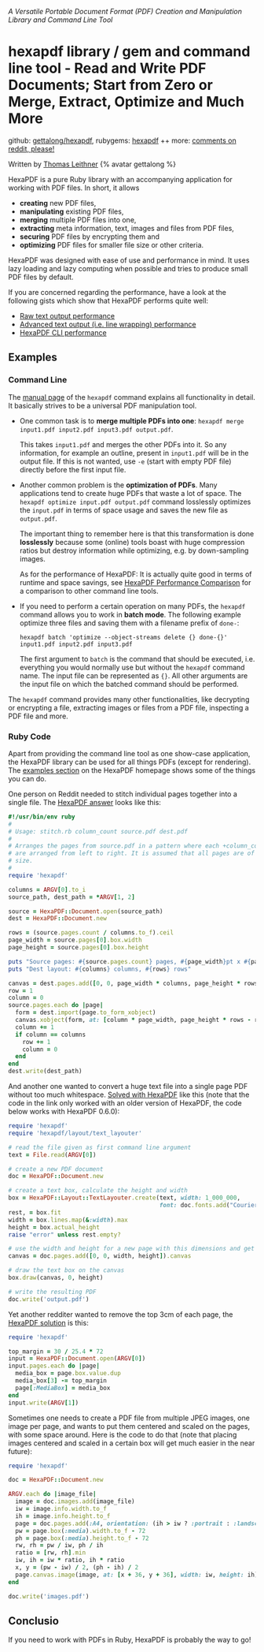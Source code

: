 
_A Versatile Portable Document Format (PDF) Creation and Manipulation Library and Command Line Tool_


# hexapdf library / gem and command line tool - Read and Write PDF Documents; Start from Zero or Merge, Extract, Optimize and Much More  


github: [gettalong/hexapdf](https://github.com/gettalong/hexapdf),
rubygems: [hexapdf](https://rubygems.org/gems/hexapdf) ++
more: [comments on reddit, please!](https://www.reddit.com/r/ruby/comments/7imh23/day_9_ruby_advent_calendar_2017_hexapdf_read_and/)


Written by [Thomas Leithner](https://rubygems.org/profiles/gettalong)  {% avatar gettalong %}



HexaPDF is a pure Ruby library with an accompanying application for working with PDF files. 
In short, it allows

* **creating** new PDF files,
* **manipulating** existing PDF files,
* **merging** multiple PDF files into one,
* **extracting** meta information, text, images and files from PDF files,
* **securing** PDF files by encrypting them and
* **optimizing** PDF files for smaller file size or other criteria.

HexaPDF was designed with ease of use and performance in mind. It uses lazy loading and lazy computing when possible and tries to produce small PDF files by default.

If you are concerned regarding the performance, have a look at the following gists which show that HexaPDF performs quite well:

* [Raw text output performance](https://gist.github.com/gettalong/0d7c576064725774299cdf4d1a51d2b9)
* [Advanced text output (i.e. line wrapping) performance](https://gist.github.com/gettalong/8afae547ac3e50e9b8ce6c521a2a0eea)
* [HexaPDF CLI performance](https://gist.github.com/gettalong/8955ff5403fe7abb7bee)


## Examples


### Command Line  


The [manual page](https://hexapdf.gettalong.org/documentation/hexapdf.1.html) of the `hexapdf` command explains all functionality in detail. It basically strives to be a universal PDF manipulation tool.

* One common task is to **merge multiple PDFs into one**: `hexapdf merge input1.pdf input2.pdf input3.pdf output.pdf`.

  This takes `input1.pdf` and merges the other PDFs into it. So any information, for example an outline, present in `input1.pdf` will be in the output file. If this is not wanted, use `-e` (start with empty PDF file) directly before the first input file.
  
* Another common problem is the **optimization of PDFs**. Many applications tend to create huge PDFs that waste a lot of space. The `hexapdf optimize input.pdf output.pdf` command losslessly optimizes the `input.pdf` in terms of space usage and saves the new file as `output.pdf`.

  The important thing to remember here is that this transformation is done **losslessly** because some (online) tools boast with huge compression ratios but destroy information while optimizing, e.g. by down-sampling images.
  
  As for the performance of HexaPDF: It is actually quite good in terms of runtime and space savings, see [HexaPDF Performance Comparison](https://gist.github.com/gettalong/8955ff5403fe7abb7bee) for a comparison to other command line tools.
 
* If you need to perform a certain operation on many PDFs, the `hexapdf` command allows you to work in **batch mode**. The following example optimize three files and saving them with a filename prefix of `done-`:

  `hexapdf batch 'optimize --object-streams delete {} done-{}' input1.pdf input2.pdf input3.pdf`
  
  The first argument to `batch` is the command that should be executed, i.e. everything you would normally use but without the `hexapdf` command name. The input file can be represented as `{}`. All other arguments are the input file on which the batched command should be performed.
  
The `hexapdf` command provides many other functionalities, like decrypting or encrypting a file, extracting images or files from a PDF file, inspecting a PDF file and more.


### Ruby Code

Apart from providing the command line tool as one show-case application, 
the HexaPDF library can be used for all things PDFs (except for rendering). The [examples section](https://hexapdf.gettalong.org/examples/index.html) on the HexaPDF homepage shows some of the things you can do.

One person on Reddit needed to stitch individual pages together into a single file. The [HexaPDF answer](https://www.reddit.com/r/pdf/comments/72wnkm/is_it_possible_to_stitch_hundreds_of_pages_into_a/) looks like this:

``` ruby
#!/usr/bin/env ruby
#
# Usage: stitch.rb column_count source.pdf dest.pdf
#
# Arranges the pages from source.pdf in a pattern where each +column_count+ pages
# are arranged from left to right. It is assumed that all pages are of the same
# size.
#
require 'hexapdf'

columns = ARGV[0].to_i
source_path, dest_path = *ARGV[1, 2]

source = HexaPDF::Document.open(source_path)
dest = HexaPDF::Document.new

rows = (source.pages.count / columns.to_f).ceil
page_width = source.pages[0].box.width
page_height = source.pages[0].box.height

puts "Source pages: #{source.pages.count} pages, #{page_width}pt x #{page_height}pt"
puts "Dest layout: #{columns} columns, #{rows} rows"

canvas = dest.pages.add([0, 0, page_width * columns, page_height * rows]).canvas
row = 1
column = 0
source.pages.each do |page|
  form = dest.import(page.to_form_xobject)
  canvas.xobject(form, at: [column * page_width, page_height * rows - row * page_height])
  column += 1
  if column == columns
    row += 1
    column = 0
  end
end
dest.write(dest_path)
```

And another one wanted to convert a huge text file into a single page PDF without too much whitespace. [Solved with HexaPDF](https://www.reddit.com/r/pdf/comments/6y5v0d/massive_txt_file_to_pdf_with_no_page_breaks_or/) like this (note that the code in the link only worked with an older version of HexaPDF, the code below works with HexaPDF 0.6.0):

``` ruby
require 'hexapdf'
require 'hexapdf/layout/text_layouter'

# read the file given as first command line argument
text = File.read(ARGV[0])

# create a new PDF document
doc = HexaPDF::Document.new

# create a text box, calculate the height and width
box = HexaPDF::Layout::TextLayouter.create(text, width: 1_000_000,
                                           font: doc.fonts.add("Courier"))
rest, = box.fit
width = box.lines.map(&:width).max
height = box.actual_height
raise "error" unless rest.empty?

# use the width and height for a new page with this dimensions and get the painting canvas
canvas = doc.pages.add([0, 0, width, height]).canvas

# draw the text box on the canvas
box.draw(canvas, 0, height)

# write the resulting PDF
doc.write('output.pdf')
```

Yet another redditer wanted to remove the top 3cm of each page, the [HexaPDF solution](https://www.reddit.com/r/pdf/comments/6q63mo/remove_top_3cm_from_a_pdf/) is this:

``` ruby
require 'hexapdf'

top_margin = 30 / 25.4 * 72
input = HexaPDF::Document.open(ARGV[0])
input.pages.each do |page|
  media_box = page.box.value.dup
  media_box[3] -= top_margin
  page[:MediaBox] = media_box
end
input.write(ARGV[1])
```

Sometimes one needs to create a PDF file from multiple JPEG images, one image per page, and wants to put them centered and scaled on the pages, with some space around. Here is the code to do that (note that placing images centered and scaled in a certain box will get much easier in the near future):

``` ruby
require 'hexapdf'

doc = HexaPDF::Document.new

ARGV.each do |image_file|
  image = doc.images.add(image_file)
  iw = image.info.width.to_f
  ih = image.info.height.to_f
  page = doc.pages.add(:A4, orientation: (ih > iw ? :portrait : :landscape))
  pw = page.box(:media).width.to_f - 72
  ph = page.box(:media).height.to_f - 72
  rw, rh = pw / iw, ph / ih
  ratio = [rw, rh].min
  iw, ih = iw * ratio, ih * ratio
  x, y = (pw - iw) / 2, (ph - ih) / 2
  page.canvas.image(image, at: [x + 36, y + 36], width: iw, height: ih)
end

doc.write('images.pdf')
```

## Conclusio

If you need to work with PDFs in Ruby, HexaPDF is probably the way to go!

